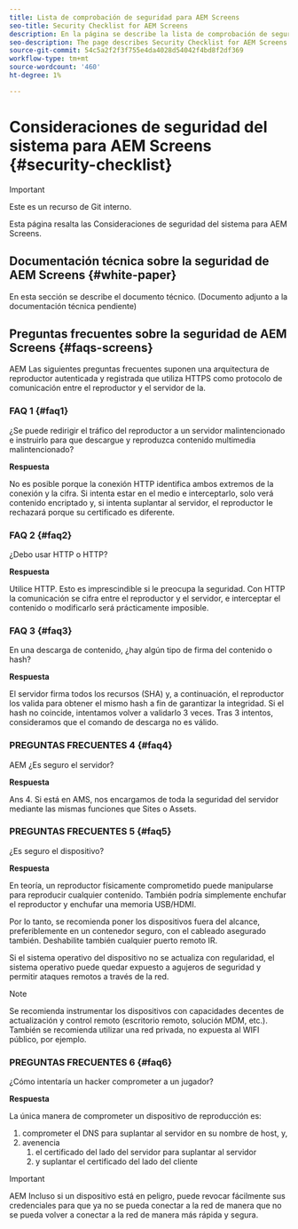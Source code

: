 ```yaml
---
title: Lista de comprobación de seguridad para AEM Screens
seo-title: Security Checklist for AEM Screens
description: En la página se describe la lista de comprobación de seguridad de AEM Screens
seo-description: The page describes Security Checklist for AEM Screens
source-git-commit: 54c5a2f2f3f755e4da4028d54042f4bd8f2df369
workflow-type: tm+mt
source-wordcount: '460'
ht-degree: 1%

---
```



# Consideraciones de seguridad del sistema para AEM Screens {#security-checklist}

>[!IMPORTANT]
>Este es un recurso de Git interno.

Esta página resalta las Consideraciones de seguridad del sistema para AEM Screens.


## Documentación técnica sobre la seguridad de AEM Screens {#white-paper}

En esta sección se describe el documento técnico. (Documento adjunto a la documentación técnica pendiente)


## Preguntas frecuentes sobre la seguridad de AEM Screens {#faqs-screens}

AEM Las siguientes preguntas frecuentes suponen una arquitectura de reproductor autenticada y registrada que utiliza HTTPS como protocolo de comunicación entre el reproductor y el servidor de la.

### FAQ 1 {#faq1}

¿Se puede redirigir el tráfico del reproductor a un servidor malintencionado e instruirlo para que descargue y reproduzca contenido multimedia malintencionado?

**Respuesta**

No es posible porque la conexión HTTP identifica ambos extremos de la conexión y la cifra. Si intenta estar en el medio e interceptarlo, solo verá contenido encriptado y, si intenta suplantar al servidor, el reproductor le rechazará porque su certificado es diferente.


### FAQ 2 {#faq2}

¿Debo usar HTTP o HTTP?

**Respuesta**

Utilice HTTP. Esto es imprescindible si le preocupa la seguridad. Con HTTP la comunicación se cifra entre el reproductor y el servidor, e interceptar el contenido o modificarlo será prácticamente imposible.


### FAQ 3 {#faq3}

En una descarga de contenido, ¿hay algún tipo de firma del contenido o hash?

**Respuesta**

El servidor firma todos los recursos (SHA) y, a continuación, el reproductor los valida para obtener el mismo hash a fin de garantizar la integridad.
Si el hash no coincide, intentamos volver a validarlo 3 veces. Tras 3 intentos, consideramos que el comando de descarga no es válido.


### PREGUNTAS FRECUENTES 4 {#faq4}

AEM ¿Es seguro el servidor?

**Respuesta**

Ans 4. Si está en AMS, nos encargamos de toda la seguridad del servidor mediante las mismas funciones que Sites o Assets.


### PREGUNTAS FRECUENTES 5 {#faq5}

¿Es seguro el dispositivo?

**Respuesta**

En teoría, un reproductor físicamente comprometido puede manipularse para reproducir cualquier contenido. También podría simplemente enchufar el reproductor y enchufar una memoria USB/HDMI.

Por lo tanto, se recomienda poner los dispositivos fuera del alcance, preferiblemente en un contenedor seguro, con el cableado asegurado también. Deshabilite también cualquier puerto remoto IR.

Si el sistema operativo del dispositivo no se actualiza con regularidad, el sistema operativo puede quedar expuesto a agujeros de seguridad y permitir ataques remotos a través de la red.

>[!NOTE]
>
>Se recomienda instrumentar los dispositivos con capacidades decentes de actualización y control remoto (escritorio remoto, solución MDM, etc.). También se recomienda utilizar una red privada, no expuesta al WIFI público, por ejemplo.


### PREGUNTAS FRECUENTES 6 {#faq6}

¿Cómo intentaría un hacker comprometer a un jugador?

**Respuesta**

La única manera de comprometer un dispositivo de reproducción es:

1. comprometer el DNS para suplantar al servidor en su nombre de host, y,
1. avenencia
   1. el certificado del lado del servidor para suplantar al servidor
   1. y suplantar el certificado del lado del cliente

>[!IMPORTANT]
>AEM Incluso si un dispositivo está en peligro, puede revocar fácilmente sus credenciales para que ya no se pueda conectar a la red de manera que no se pueda volver a conectar a la red de manera más rápida y segura.





